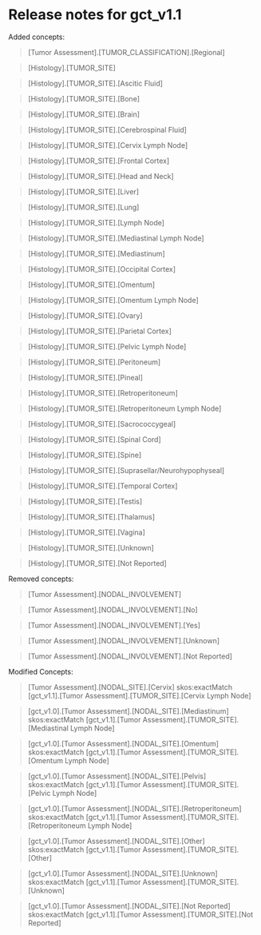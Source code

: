 # Release notes for gct_v1.1

Added concepts:
>[Tumor Assessment].[TUMOR_CLASSIFICATION].[Regional]

>[Histology].[TUMOR_SITE]

>[Histology].[TUMOR_SITE].[Ascitic Fluid]

>[Histology].[TUMOR_SITE].[Bone]

>[Histology].[TUMOR_SITE].[Brain]

>[Histology].[TUMOR_SITE].[Cerebrospinal Fluid]

>[Histology].[TUMOR_SITE].[Cervix Lymph Node]

>[Histology].[TUMOR_SITE].[Frontal Cortex]

>[Histology].[TUMOR_SITE].[Head and Neck]

>[Histology].[TUMOR_SITE].[Liver]

>[Histology].[TUMOR_SITE].[Lung]

>[Histology].[TUMOR_SITE].[Lymph Node]

>[Histology].[TUMOR_SITE].[Mediastinal Lymph Node]

>[Histology].[TUMOR_SITE].[Mediastinum]

>[Histology].[TUMOR_SITE].[Occipital Cortex]

>[Histology].[TUMOR_SITE].[Omentum]

>[Histology].[TUMOR_SITE].[Omentum Lymph Node]

>[Histology].[TUMOR_SITE].[Ovary]

>[Histology].[TUMOR_SITE].[Parietal Cortex]

>[Histology].[TUMOR_SITE].[Pelvic Lymph Node]

>[Histology].[TUMOR_SITE].[Peritoneum]

>[Histology].[TUMOR_SITE].[Pineal]

>[Histology].[TUMOR_SITE].[Retroperitoneum]

>[Histology].[TUMOR_SITE].[Retroperitoneum Lymph Node]

>[Histology].[TUMOR_SITE].[Sacrococcygeal]

>[Histology].[TUMOR_SITE].[Spinal Cord]

>[Histology].[TUMOR_SITE].[Spine]

>[Histology].[TUMOR_SITE].[Suprasellar/Neurohypophyseal]

>[Histology].[TUMOR_SITE].[Temporal Cortex]

>[Histology].[TUMOR_SITE].[Testis]

>[Histology].[TUMOR_SITE].[Thalamus]

>[Histology].[TUMOR_SITE].[Vagina]

>[Histology].[TUMOR_SITE].[Unknown]

>[Histology].[TUMOR_SITE].[Not Reported]


Removed concepts:
>[Tumor Assessment].[NODAL_INVOLVEMENT]

>[Tumor Assessment].[NODAL_INVOLVEMENT].[No]

>[Tumor Assessment].[NODAL_INVOLVEMENT].[Yes]

>[Tumor Assessment].[NODAL_INVOLVEMENT].[Unknown]

>[Tumor Assessment].[NODAL_INVOLVEMENT].[Not Reported]


Modified Concepts:
>[Tumor Assessment].[NODAL_SITE].[Cervix] skos:exactMatch [gct_v1.1].[Tumor Assessment].[TUMOR_SITE].[Cervix Lymph Node]

>[gct_v1.0].[Tumor Assessment].[NODAL_SITE].[Mediastinum] skos:exactMatch [gct_v1.1].[Tumor Assessment].[TUMOR_SITE].[Mediastinal Lymph Node]

>[gct_v1.0].[Tumor Assessment].[NODAL_SITE].[Omentum] skos:exactMatch [gct_v1.1].[Tumor Assessment].[TUMOR_SITE].[Omentum Lymph Node]

>[gct_v1.0].[Tumor Assessment].[NODAL_SITE].[Pelvis] skos:exactMatch [gct_v1.1].[Tumor Assessment].[TUMOR_SITE].[Pelvic Lymph Node]

>[gct_v1.0].[Tumor Assessment].[NODAL_SITE].[Retroperitoneum] skos:exactMatch [gct_v1.1].[Tumor Assessment].[TUMOR_SITE].[Retroperitoneum Lymph Node]

>[gct_v1.0].[Tumor Assessment].[NODAL_SITE].[Other] skos:exactMatch [gct_v1.1].[Tumor Assessment].[TUMOR_SITE].[Other]

>[gct_v1.0].[Tumor Assessment].[NODAL_SITE].[Unknown] skos:exactMatch [gct_v1.1].[Tumor Assessment].[TUMOR_SITE].[Unknown]

>[gct_v1.0].[Tumor Assessment].[NODAL_SITE].[Not Reported] skos:exactMatch [gct_v1.1].[Tumor Assessment].[TUMOR_SITE].[Not Reported]
